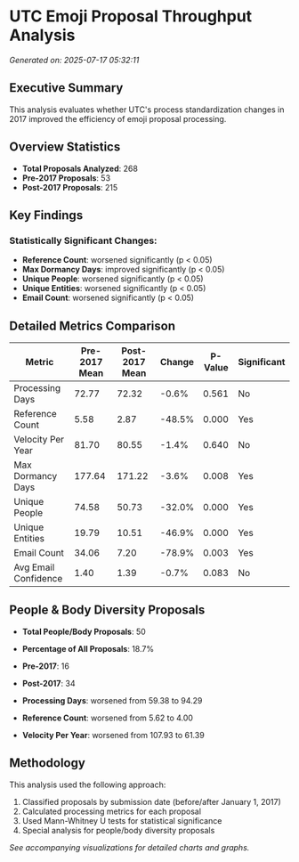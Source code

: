 # UTC Emoji Proposal Throughput Analysis

*Generated on: 2025-07-17 05:32:11*

## Executive Summary

This analysis evaluates whether UTC's process standardization changes in 2017 improved the efficiency of emoji proposal processing.

## Overview Statistics

- **Total Proposals Analyzed**: 268
- **Pre-2017 Proposals**: 53
- **Post-2017 Proposals**: 215

## Key Findings

### Statistically Significant Changes:
- **Reference Count**: worsened significantly (p < 0.05)
- **Max Dormancy Days**: improved significantly (p < 0.05)
- **Unique People**: worsened significantly (p < 0.05)
- **Unique Entities**: worsened significantly (p < 0.05)
- **Email Count**: worsened significantly (p < 0.05)

## Detailed Metrics Comparison

| Metric | Pre-2017 Mean | Post-2017 Mean | Change | P-Value | Significant |
|--------|---------------|----------------|---------|---------|-------------|
| Processing Days | 72.77 | 72.32 | -0.6% | 0.561 | No |
| Reference Count | 5.58 | 2.87 | -48.5% | 0.000 | Yes |
| Velocity Per Year | 81.70 | 80.55 | -1.4% | 0.640 | No |
| Max Dormancy Days | 177.64 | 171.22 | -3.6% | 0.008 | Yes |
| Unique People | 74.58 | 50.73 | -32.0% | 0.000 | Yes |
| Unique Entities | 19.79 | 10.51 | -46.9% | 0.000 | Yes |
| Email Count | 34.06 | 7.20 | -78.9% | 0.003 | Yes |
| Avg Email Confidence | 1.40 | 1.39 | -0.7% | 0.083 | No |

## People & Body Diversity Proposals

- **Total People/Body Proposals**: 50
- **Percentage of All Proposals**: 18.7%
- **Pre-2017**: 16
- **Post-2017**: 34

- **Processing Days**: worsened from 59.38 to 94.29
- **Reference Count**: worsened from 5.62 to 4.00
- **Velocity Per Year**: worsened from 107.93 to 61.39

## Methodology

This analysis used the following approach:
1. Classified proposals by submission date (before/after January 1, 2017)
2. Calculated processing metrics for each proposal
3. Used Mann-Whitney U tests for statistical significance
4. Special analysis for people/body diversity proposals

*See accompanying visualizations for detailed charts and graphs.*
